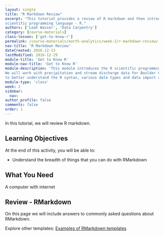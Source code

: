 ```yaml
---
layout: single
title: "R Markdown Review"
excerpt: "This tutorial provides a review of R markdown and then introduces the
scientific programming language - R."
authors: ['Leah Wasser', 'Data Carpentry']
category: [course-materials]
class-lesson: ['get-to-know-r']
permalink: /course-materials/earth-analytics/week-2/r-markdown-review/
nav-title: 'R Markdown Review'
dateCreated: 2016-12-13
lastModified: 2016-12-29
module-title: 'Get to Know R'
module-nav-title: 'Get to Know R'
module-description: 'This module introduces the R scientific programming language.
We will work with precipitation and stream discharge data for Boulder County
to better understand the R syntax, various data types and data import and plotting.'
module-type: 'class'
week: 2
sidebar:
  nav:
author_profile: false
comments: false
order: 1
---
```


In this tutorial, we will review R markdown.

<div class='notice--success' markdown="1">

## <i class="fa fa-graduation-cap" aria-hidden="true"></i> Learning Objectives
At the end of this activity, you will be able to:

* Understand the breadth of things that you can do with RMarkdown

## What You Need

A computer with internet

</div>

## Review - RMarkdown

On this page we will include answers to commonly asked questions about RMarkdown.

Explore other templates: <a href="http://rmarkdown.rstudio.com/gallery.html" target="_blank">Examples of RMarkdown templates</a>
